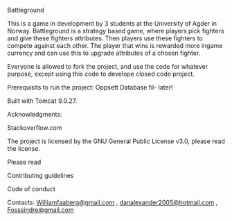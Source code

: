 Battleground

This is a game in development by 3 students at the University of Agder in Norway. Battleground is a strategy based game, where players pick fighters and give these fighters attributes. Then players use these fighters to compete against each other. The player that wins is rewarded more ingame currency and can use this to upgrade attributes of a chosen fighter.

Everyone is allowed to fork the project, and use the code for whatever purpose, except using this code to develope closed code project.

Prerequisits to run the project: Oppsett Database fil- later!

Built with Tomcat 9.0.27.

Acknowledgments:

Stackoverflow.com

The project is licensed by the GNU General Public License v3.0, please read the license.

Please read

Contributing guidelines

Code of conduct

Contacts: Williamfaaberg@gmail.com , danalexander2005@hotmail.com , Fosssindre@gmail.com
